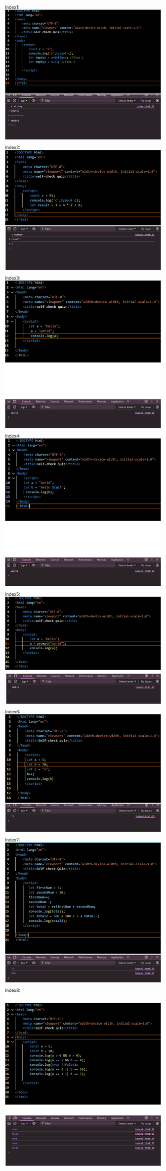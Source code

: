 Index1: ![Index1](input1.png)
        ![Index1](output1.png)

Index2: ![Index2](input2.png)
        ![Index2](output2.png)

Index3: ![Index3](input3.png) 
        ![Index3](output3.png)

Index4: ![Index4](input4.png) 
        ![Index4](output4.png) 

Index5: ![Index5](input5.png)
        ![Index5](output5.png) 

Index6: ![Index6](input6.png)
        ![Index6](output6.png) 

Index7: ![Index7](input7.png)
        ![Index7](output7.png)
        
Index8: ![Index8](input8.png)                  
         ![Index8](output8.png)         